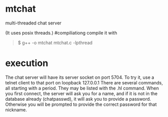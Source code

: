 # mtchat
multi-threaded chat server 

(It uses posix threads.)
#compiliationg
compile it with 

> $ g++ -o mtchat mtchat.c -lpthread

# execution
The chat server will have its server socket on port 5704. 
To try it, use a telnet client to that port on loopback 127.0.0.1
There are several commands, all starting with a period.
They may be listed with the .hl command.
When you first connect, the server will ask you for a name, and if it is not in the database already (chatpasswd), it will ask you to provide a password.
Otherwise you will be prompted to provide the correct password for that nickname.
